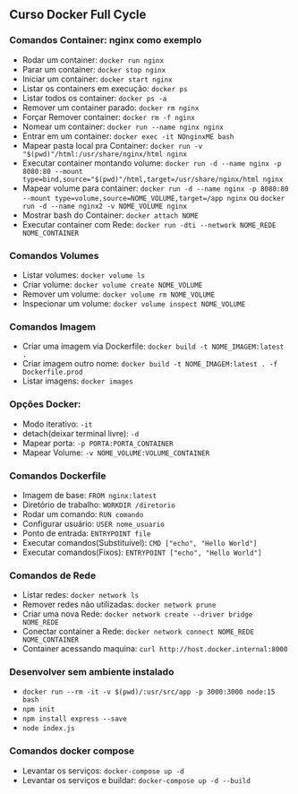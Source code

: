 ## Curso Docker Full Cycle

### Comandos Container: nginx como exemplo
- Rodar um container: ```docker run nginx```
- Parar um container: ```docker stop nginx```
- Iniciar um container: ```docker start nginx```
- Listar os containers em execução: ```docker ps```
- Listar todos os container: ```docker ps -a```
- Remover um container parado: ```docker rm nginx```
- Forçar Remover container: ```docker rm -f nginx```
- Nomear um container: ```docker run --name nginx nginx```
- Entrar em um container: ```docker exec -it NOnginxME bash```
- Mapear pasta local pra Container: ```docker run -v "$(pwd)"/html:/usr/share/nginx/html nginx```
- Executar container montando volume: ```docker run -d --name nginx -p 8080:80 --mount type=bind,source="$(pwd)"/html,target=/usr/share/nginx/html nginx```
- Mapear volume para container: ```docker run -d --name nginx -p 8080:80 --mount type=volume,source=NOME_VOLUME,target=/app nginx``` ou ```docker run -d --name nginx2 -v NOME_VOLUME nginx```
- Mostrar bash do Container: ```docker attach NOME```
- Executar container com Rede: ```docker run -dti --network NOME_REDE NOME_CONTAINER```

### Comandos Volumes
- Listar volumes: ```docker volume ls```
- Criar volume: ```docker volume create NOME_VOLUME```
- Remover um volume: ```docker volume rm NOME_VOLUME```
- Inspecionar um volume: ```docker volume inspect NOME_VOLUME``` 

### Comandos Imagem
- Criar uma imagem via Dockerfile: ```docker build -t NOME_IMAGEM:latest .```
- Criar imagem outro nome: ```docker build -t NOME_IMAGEM:latest . -f Dockerfile.prod```
- Listar imagens: ```docker images```

### Opções Docker:
- Modo iterativo: ```-it```
- detach(deixar terminal livre): ```-d```
- Mapear porta: ```-p PORTA:PORTA_CONTAINER```
- Mapear Volume: ```-v NOME_VOLUME:VOLUME_CONTAINER```

### Comandos Dockerfile
- Imagem de base: ```FROM nginx:latest```
- Diretório de trabalho: ```WORKDIR /diretorio```
- Rodar um comando: ```RUN comando```
- Configurar usuário: ```USER nome_usuario```
- Ponto de entrada: ```ENTRYPOINT file```
- Executar comandos(Substituível): ```CMD ["echo", "Hello World"]```
- Executar comandos(Fixos): ```ENTRYPOINT ["echo", "Hello World"]```

### Comandos de Rede
- Listar redes: ```docker network ls```
- Remover redes não utilizadas: ```docker network prune```
- Criar uma nova Rede: ```docker network create --driver bridge NOME_REDE```
- Conectar container a Rede: ```docker network connect NOME_REDE NOME_CONTAINER```
- Container acessando maquina: ```curl http://host.docker.internal:8000```

### Desenvolver sem ambiente instalado
- ```docker run --rm -it -v $(pwd)/:usr/src/app -p 3000:3000 node:15 bash ```
- ```npm init```
- ```npm install express --save```
- ```node index.js```

### Comandos docker compose
- Levantar os serviços: ```docker-compose up -d```
- Levantar os serviços e buildar: ```docker-compose up -d --build```

